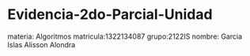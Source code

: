 # Evidencia-2do-Parcial-Unidad
materia: Algoritmos matricula:1322134087 grupo:2122IS nombre: Garcia Islas Alisson Alondra
